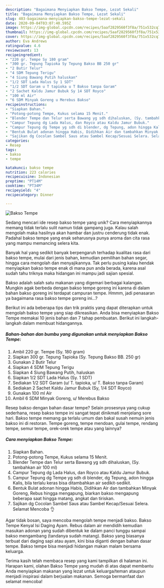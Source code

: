 ```yaml
---
description: "Bagaimana Menyiapkan Bakso Tempe, Lezat Sekali"
title: "Bagaimana Menyiapkan Bakso Tempe, Lezat Sekali"
slug: 403-bagaimana-menyiapkan-bakso-tempe-lezat-sekali
date: 2020-09-04T03:07:40.595Z
image: https://img-global.cpcdn.com/recipes/5aaf2829560f3f8a/751x532cq70/bakso-tempe-foto-resep-utama.jpg
thumbnail: https://img-global.cpcdn.com/recipes/5aaf2829560f3f8a/751x532cq70/bakso-tempe-foto-resep-utama.jpg
cover: https://img-global.cpcdn.com/recipes/5aaf2829560f3f8a/751x532cq70/bakso-tempe-foto-resep-utama.jpg
author: Eva Andrews
ratingvalue: 4.6
reviewcount: 13
recipeingredient:
- "220 gr. Tempe Sy 180 gram"
- "300 gr. Tepung Tapioka Sy Tepung Bakso BB 250 gr"
- "2 Butir Telur"
- "4 SDM Tepung Terigu"
- "4 Siung Bawang Putih haluskan"
- "1/2 SDT Lada Halus Sy 1 SDT"
- "1/2 SDT Garam u T tapioka u T Bakso tanpa Garam"
- "2 Sachet Kaldu Jamur Bubuk Sy 14 SDT Royco"
- "100 ml Air"
- "6 SDM Minyak Goreng u Merebus Bakso"
recipeinstructions:
- "Siapkan Bahan."
- "Potong-potong Tempe, Kukus selama 15 Menit."
- "Blender Tempe dan Telur serta Bawang yg sdh dihaluskan, (Sy. tambahkan air 100 ml)"
- "Campur Tepung dg Lada Halus, dan Royco atau Kaldu Jamur Bubuk."
- "Campur Tepung dg Tempe yg sdh di blender, dg Tepung, adon hingga Kalis, bila terlalu keras bisa ditambahkan air sedikit-sedikit."
- "Bentuk Bulat adonan hingga Habis, Didihkan Air dan tambahkan Minyak Goreng, Rebus hingga mengapung, biarkan bakso mengapung beberapa saat hingga matang, angkat dan tiriskan."
- "Sajikan dg Cocolan Sambel Saus atau Sambel Kecap/Sesuai Selera. Selamat Mencoba 👌"
categories:
- Resep
tags:
- bakso
- tempe

katakunci: bakso tempe 
nutrition: 223 calories
recipecuisine: Indonesian
preptime: "PT14M"
cooktime: "PT34M"
recipeyield: "4"
recipecategory: Dinner

---
```



![Bakso Tempe](https://img-global.cpcdn.com/recipes/5aaf2829560f3f8a/751x532cq70/bakso-tempe-foto-resep-utama.jpg)

Sedang mencari ide resep bakso tempe yang unik? Cara menyiapkannya memang tidak terlalu sulit namun tidak gampang juga. Kalau salah mengolah maka hasilnya akan hambar dan justru cenderung tidak enak. Padahal bakso tempe yang enak seharusnya punya aroma dan cita rasa yang mampu memancing selera kita.

Banyak hal yang sedikit banyak berpengaruh terhadap kualitas rasa dari bakso tempe, mulai dari jenis bahan, kemudian pemilihan bahan segar, hingga cara mengolah dan menyajikannya. Tak perlu pusing kalau hendak menyiapkan bakso tempe enak di mana pun anda berada, karena asal sudah tahu triknya maka hidangan ini mampu jadi sajian spesial.

Bakso adalah salah satu makanan yang digemari berbagai kalangan. Mungkin agak berbeda dengan bakso tempe goreng ini karena di dalam bahan bakso goreng ini terdapat campuran tempe. Hmmm, jadi penasaran ya bagaimana rasa bakso tempe goreng ini…?


Berikut ini ada beberapa tips dan trik praktis yang dapat diterapkan untuk mengolah bakso tempe yang siap dikreasikan. Anda bisa menyiapkan Bakso Tempe memakai 10 jenis bahan dan 7 tahap pembuatan. Berikut ini langkah-langkah dalam membuat hidangannya.

<!--inarticleads1-->

##### Bahan-bahan dan bumbu yang digunakan untuk menyiapkan Bakso Tempe:

1. Ambil 220 gr. Tempe (Sy. 180 gram)
1. Siapkan 300 gr. Tepung Tapioka (Sy. Tepung Bakso BB. 250 gr)
1. Gunakan 2 Butir Telur
1. Siapkan 4 SDM Tepung Terigu
1. Siapkan 4 Siung Bawang Putih, haluskan
1. Siapkan 1/2 SDT Lada Halus (Sy. 1 SDT)
1. Sediakan 1/2 SDT Garam (u/ T. tapioka, u/ T. Bakso tanpa Garam)
1. Sediakan 2 Sachet Kaldu Jamur Bubuk (Sy, 1/4 SDT Royco)
1. Gunakan 100 ml Air
1. Ambil 6 SDM Minyak Goreng, u/ Merebus Bakso


Resep bakso dengan bahan dasar tempe? Selain prosesnya yang cukup sederhana, resep bakso tempe ini sangat tepat dinikmati menjelang sore hari. Bakso tempe memang ga terlalu umum dan bakal susah nemuin jenis bakso ini di restoran. Tempe goreng, tempe mendoan, gulai tempe, rendang tempe, semur tempe, orek-orek tempe atau yang lainnya? 

<!--inarticleads2-->

##### Cara menyiapkan Bakso Tempe:

1. Siapkan Bahan.
1. Potong-potong Tempe, Kukus selama 15 Menit.
1. Blender Tempe dan Telur serta Bawang yg sdh dihaluskan, (Sy. tambahkan air 100 ml)
1. Campur Tepung dg Lada Halus, dan Royco atau Kaldu Jamur Bubuk.
1. Campur Tepung dg Tempe yg sdh di blender, dg Tepung, adon hingga Kalis, bila terlalu keras bisa ditambahkan air sedikit-sedikit.
1. Bentuk Bulat adonan hingga Habis, Didihkan Air dan tambahkan Minyak Goreng, Rebus hingga mengapung, biarkan bakso mengapung beberapa saat hingga matang, angkat dan tiriskan.
1. Sajikan dg Cocolan Sambel Saus atau Sambel Kecap/Sesuai Selera. Selamat Mencoba 👌


Agar tidak bosan, saya mencoba mengolah tempe menjadi bakso. Bakso Tempe Kenyal Isi Daging Ayam. Rebus dalam air mendidih kemudian masukan adonan yang sudah dibentuk ke dalam panci tunggu sampai bakso mengambang (tandanya sudah matang). Bakso yang biasanya terbuat dari daging sapi atau ayam, kini bisa diganti dengan bahan dasar tempe. Bakso tempe bisa menjadi hidangan makan malam bersama keluarga. 

Terima kasih telah membaca resep yang kami tampilkan di halaman ini. Harapan kami, olahan Bakso Tempe yang mudah di atas dapat membantu Anda menyiapkan makanan yang lezat untuk keluarga/teman ataupun menjadi inspirasi dalam berjualan makanan. Semoga bermanfaat dan selamat mencoba!
